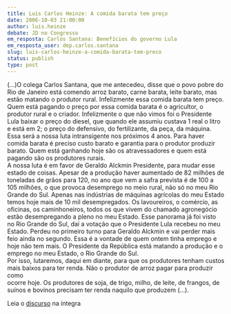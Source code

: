 ```yaml
---
title: Luis Carlos Heinze: A comida barata tem preço
date: 2006-10-03 21:00:00
author: luis.heinze
debate: JD no Congresso
em_resposta: Carlos Santana: Benefícios do governo Lula
em_resposta_user: dep.carlos.santana
slug: luis-carlos-heinze-a-comida-barata-tem-preco
status: publish 
type: post
---
```


(...)O colega Carlos Santana, que me antecedeu, disse que o povo pobre do Rio de Janeiro está comendo arroz barato, carne barata, leite barato, mas estão matando o produtor rural. Infelizmente essa comida barata tem preço. Quem está pagando o preço por essa comida barata é o agricultor, o produtor rural e o criador. Infelizmente o que não vimos foi o Presidente Lula baixar o preço do diesel, que quando ele assumiu custava 1 real o litro e está em 2; o preço do defensivo, do fertilizante, da peça, da máquina. Essa será a nossa luta intransigente nos próximos 4 anos. Para haver comida barata é preciso custo barato e garantia para o produtor produzir barato. Quem está ganhando hoje são os atravessadores e quem está pagando são os produtores rurais.  
A nossa luta é em favor de Geraldo Alckmin Presidente, para mudar esse estado de coisas. Apesar de a produção haver aumentado de 82 milhões de toneladas de grãos para 120, no ano que vem a safra prevista é de 100 a 105 milhões, o que provoca desemprego no meio rural, não só no meu Rio Grande do Sul. Apenas nas indústrias de máquinas agrícolas do meu Estado temos hoje mais de 10 mil desempregados. Os lavoureiros, o comércio, as oficinas, os caminhoneiros, todos os que vivem do chamado agronegócio estão desempregando a pleno no meu Estado. Esse panorama já foi visto no Rio Grande do Sul, daí a votação que o Presidente Lula recebeu no meu Estado. Perdeu no primeiro turno para Geraldo Alckmin e vai perder mais feio ainda no segundo. Essa é a vontade de quem ontem tinha emprego e hoje não tem mais. O Presidente da República está matando a produção e o emprego no meu Estado, o Rio Grande do Sul.  
Por isso, lutaremos, daqui em diante, para que os produtores tenham custos  
mais baixos para ter renda. Não o produtor de arroz pagar para produzir como  
ocorre hoje. Os produtores de soja, de trigo, milho, de leite, de frangos, de suínos e bovinos precisam ter renda naquilo que produzem (...). 


Leia o [discurso](http://www.camara.gov.br/internet/plenario/notas/ordinari/v031006.pdf) na íntegra



